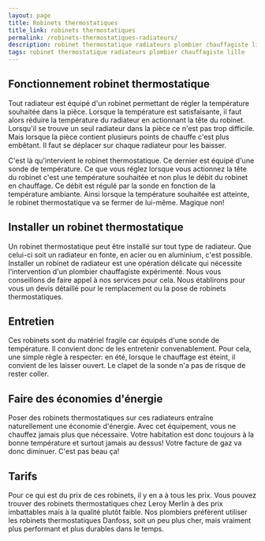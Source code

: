 ```yaml
---
layout: page
title: Robinets thermostatiques
title_link: robinets thermostatiques
permalink: /robinets-thermostatiques-radiateurs/
description: robinet thermostatique radiateurs plombier chauffagiste lille
tags: robinet thermostatique radiateurs plombier chauffagiste lille
---
```


## Fonctionnement robinet thermostatique

Tout radiateur est équipé d'un robinet permettant de régler la température souhaitée dans la pièce.
Lorsque la température est satisfaisante, il faut alors réduire la température du radiateur en actionnant la tête du robinet.
Lorsqu'il se trouve un seul radiateur dans la pièce ce n'est pas trop difficile.
Mais lorsque la pièce contient plusieurs points de chauffe c'est plus embêtant.
Il faut se déplacer sur chaque radiateur pour les baisser.

C'est là qu'intervient le robinet thermostatique. 
Ce dernier est équipé d'une sonde de température.
Ce que vous réglez lorsque vous actionnez la tête du robinet c'est une température souhaitée et non plus le débit du robinet en chauffage.
Ce débit est régulé par la sonde en fonction de la température ambiante.
Ainsi lorsque la température souhaitée est atteinte, le robinet thermostatique va se fermer de lui-même. 
Magique non!

## Installer un robinet thermostatique

Un robinet thermostatique peut être installé sur tout type de radiateur.
Que celui-ci soit un radiateur en fonte, en acier ou en aluminium, c'est possible.
Installer un robinet de radiateur est une opération délicate qui nécessite l'intervention d'un plombier chauffagiste expérimenté.
Nous vous conseillons de faire appel à nos services pour cela.
Nous établirons pour vous un devis détaillé pour le remplacement ou la pose de robinets thermostatiques.

## Entretien

Ces robinets sont du matériel fragile car équipés d'une sonde de température.
Il convient donc de les entretenir convenablement.
Pour cela, une simple règle à respecter: en été, lorsque le chauffage est éteint, il convient de les laisser ouvert.
Le clapet de la sonde n'a pas de risque de rester coller.

## Faire des économies d'énergie

Poser des robinets thermostatiques sur ces radiateurs entraîne naturellement une économie d'énergie.
Avec cet équipement, vous ne chauffez jamais plus que nécessaire.
Votre habitation est donc toujours à la bonne température et surtout jamais au dessus!
Votre facture de gaz va donc diminuer.
C'est pas beau ça!

## Tarifs

Pour ce qui est du prix de ces robinets, il y en a à tous les prix.
Vous pouvez trouver des robinets thermostatiques chez Leroy Merlin à des prix imbattables mais à la qualité plutôt faible.
Nos plombiers préfèrent utiliser les robinets thermostatiques Danfoss, soit un peu plus cher, mais vraiment plus performant et plus durables dans le temps.





